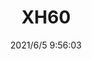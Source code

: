 ﻿---
layout: post 
title: XH60
tags: XT
categories: housing-terminal
overview: 
series: XT
part_number: 0544-1
thumb_img: 
image: static/202106/544-20210605.jpg
date: 2021/6/5 9:56:03
---



